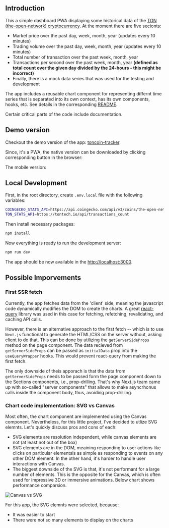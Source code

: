 ## Introduction

This a simple dashboard PWA displaying some historical data of the [TON (the-open-network) cryptocurrency](https://ton.org/en). At the moment there are five secionts:
- Market price over the past day, week, month, year (updates every 10 minutes) 
- Trading volume over the past day, week, month, year (updates every 10 minutes)
- Total number of transaction over the past week, month, year
- Transactions per second over the past week, month, year <strong>(defined as total count over the given day divided by the 24-hours - this might be incorrect)</strong>
- Finally, there is a mock data series that was used for the testing and development

The app includes a  reusable chart component for representing differnt time series that is separated into its own context, has its own components, hooks, etc. See details in the corresponding [README](https://github.com/andreyxdd/toncoin-tracker/tree/main/src/components/Chart).

Certain critical parts of the code include documentation.

## Demo version

Checkout the demo version of the app: [toncoin-tracker](https://toncoin-tracker.vercel.app/).

Since, it's a PWA, the native version can be downloaded by clicking corresponding button in the browser:

The mobile version:

## Local Development

First, in the root directory, create `.env.local` file with the following variables:
```bash
COINGECKO_STATS_API=https://api.coingecko.com/api/v3/coins/the-open-network/market_chart?vs_currency=usd
TON_STATS_API=https://tontech.io/api/transactions_count
```

Then install necessary packages:
```bash
npm install
```

Now everything is ready to run the development server:
```bash
npm run dev
```

The app should be now available in the [http://localhost:3000](http://localhost:3000).

## Possible Imporvements

### First SSR fetch

Currently, the app fetches data from the 'client' side, meaning the javascript code dynamically modifies the DOM to create the charts. A great [react-query](https://tanstack.com/query/v3/docs/react/overview) library was used in this case for fetching, refetching, revalidating, and caching API calls. 

However, there is an alternative approach to the first fetch -- which is to use `Next.js` functional to generate the HTML/CSS on the server without, asking client to do that. This can be done by utilizing the `getServerSideProps` method on the page component. The data recieved from `getServerSideProps` can be passed as `initialData` prop into the `useQueryWrapper` hooks. This would prevent react-query from making the first fetch.

The only downside of theis apporach is that the data from `getServerSideProps` needs to be passed form the page component down to the Sections components, i.e., prop-drilling. That's why Next.js team came up with so-called "server components" that allows to make asyncrhonus calls inside the component body, thus, avoiding prop-drilling.

### Chart code implementation: SVG vs Canvas

Most often, the chart component are implemented using the Canvas component. Nevertheless, for this little project, I've decided to utlize SVG elemnts. Let's quickly discuss pros and cons of each:
- SVG elements are resolution independent, while canvas elements are not (at least not out of the box)
- SVG elements are in the DOM, meaining responding to user actions like clicks on particular elementsis as simple as responding to events on any other DOM element. In the other hand, it's harder to handle user interactions with Canvas.
- The biggest downside of the SVG is that, it's not performant for a large number of elements. This is the opposite for the Canvas, which is often used for impressive 3D or immersive animations. Below chart shows performance comparsion.

![Canvas vs SVG](https://barchart-news-media-prod.aws.barchart.com/BCBLOG/c02c0334e9edbadf5d1d426557ee3056/0_ghn4jn17jwbh5yrw.png)

For this app, the SVG elemnts were selected, because:
- It was easier to start
- There were not so many elements to display on the charts
